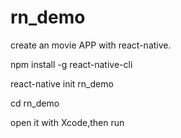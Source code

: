 # rn_demo
create an movie APP with react-native.

npm install -g react-native-cli

react-native init rn_demo

cd rn_demo

open it with Xcode,then run





